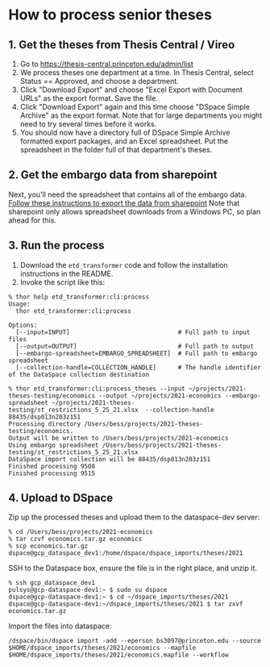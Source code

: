 # How to process senior theses

## 1. Get the theses from Thesis Central / Vireo
1. Go to https://thesis-central.princeton.edu/admin/list
2. We process theses one department at a time. In Thesis Central, select Status == Approved, and choose a department.
3. Click "Download Export" and choose "Excel Export with Document URLs" as the export format. Save the file. 
4. Click "Download Export" again and this time choose "DSpace Simple Archive" as the export format. Note that for large departments you might need to try several times before it works.
5. You should now have a directory full of DSpace Simple Archive formatted export packages, and an Excel spreadsheet. Put the spreadsheet in the folder full of that department's theses.

## 2. Get the embargo data from sharepoint
Next, you'll need the spreadsheet that contains all of the embargo data. [Follow these instructions to export the data from sharepoint](https://docs.google.com/document/d/1CFCGR8ry29Xv55kPiJLoUmGxTZ5dzx2YaU83pJSLVcg/edit)
Note that sharepoint only allows spreadsheet downloads from a Windows PC, so plan ahead for this.

## 3. Run the process
1. Download the `etd_transformer` code and follow the installation instructions in the README. 
2. Invoke the script like this:

```
% thor help etd_transformer:cli:process
Usage:
  thor etd_transformer:cli:process

Options:
  [--input=INPUT]                              # Full path to input files
  [--output=OUTPUT]                            # Full path to output
  [--embargo-spreadsheet=EMBARGO_SPREADSHEET]  # Full path to embargo spreadsheet
  [--collection-handle=COLLECTION_HANDLE]      # The handle identifier of the DataSpace collection destination

% thor etd_transformer:cli:process_theses --input ~/projects/2021-theses-testing/economics --output ~/projects/2021-economics --embargo-spreadsheet ~/projects/2021-theses-testing/st_restrictions_5_25_21.xlsx  --collection-handle 88435/dsp013n203z151
Processing directory /Users/bess/projects/2021-theses-testing/economics.
Output will be written to /Users/bess/projects/2021-economics
Using embargo spreadsheet /Users/bess/projects/2021-theses-testing/st_restrictions_5_25_21.xlsx
DataSpace import collection will be 88435/dsp013n203z151
Finished processing 9508
Finished processing 9515
```

## 4. Upload to DSpace
Zip up the processed theses and upload them to the dataspace-dev server:

```
% cd /Users/bess/projects/2021-economics
% tar czvf economics.tar.gz economics
% scp economics.tar.gz dspace@gcp_dataspace_dev1:/home/dspace/dspace_imports/theses/2021
```

SSH to the Dataspace box, ensure the file is in the right place, and unzip it.

```
% ssh gcp_dataspace_dev1
pulsys@gcp-dataspace-dev1:~ $ sudo su dspace
dspace@gcp-dataspace-dev1:~ $ cd ~/dspace_imports/theses/2021
dspace@gcp-dataspace-dev1:~/dspace_imports/theses/2021 $ tar zxvf economics.tar.gz
```

Import the files into dataspace:

```
/dspace/bin/dspace import -add --eperson bs3097@princeton.edu --source $HOME/dspace_imports/theses/2021/economics --mapfile $HOME/dspace_imports/theses/2021/economics.mapfile --workflow
```